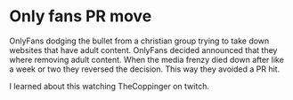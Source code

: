 # Only fans PR move

OnlyFans dodging the bullet from a christian group trying to take down websites that have adult content. OnlyFans decided announced that they where removing adult content. When the media frenzy died down after like a week or two they reversed the decision. This way they avoided a PR hit.

I learned about this watching TheCoppinger on twitch.